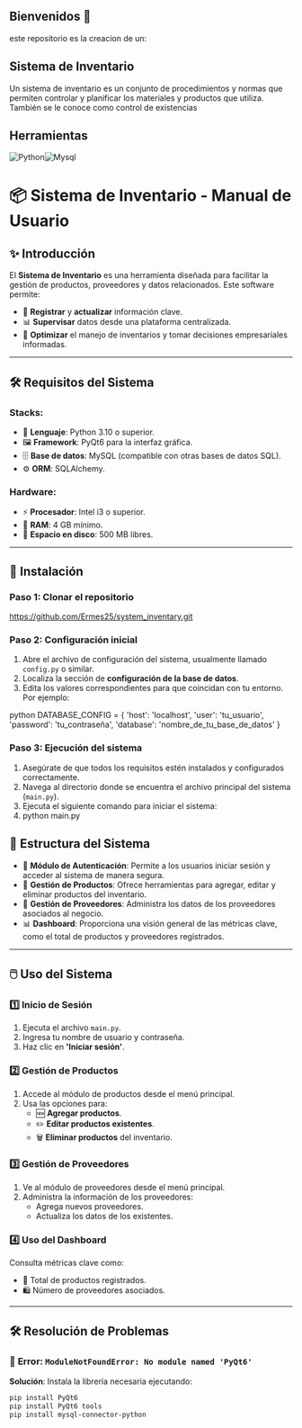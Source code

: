 ## Bienvenidos 👋
este repositorio es la creacion de un:
## Sistema de Inventario
Un sistema de inventario es un conjunto de procedimientos y normas que permiten controlar y planificar los materiales y productos que utiliza. También se le conoce como control de existencias
## Herramientas
![Python](https://img.icons8.com/?size=100&id=13441&format=png&color=000000)![Mysql](https://img.icons8.com/?size=100&id=9nLaR5KFGjN0&format=png&color=000000)

# 📦 Sistema de Inventario - Manual de Usuario

## ✨ Introducción

El **Sistema de Inventario** es una herramienta diseñada para facilitar la gestión de productos, proveedores y datos relacionados. Este software permite:

- 📝 **Registrar** y **actualizar** información clave.
- 📊 **Supervisar** datos desde una plataforma centralizada.
- 🎯 **Optimizar** el manejo de inventarios y tomar decisiones empresariales informadas.

---

## 🛠️ Requisitos del Sistema

### Stacks:
- 🐍 **Lenguaje**: Python 3.10 o superior.
- 🖼️ **Framework**: PyQt6 para la interfaz gráfica.
- 🗄️ **Base de datos**: MySQL (compatible con otras bases de datos SQL).
- ⚙️ **ORM**: SQLAlchemy.

### Hardware:
- ⚡ **Procesador**: Intel i3 o superior.
- 💾 **RAM**: 4 GB mínimo.
- 📂 **Espacio en disco**: 500 MB libres.

---

## 🚀 Instalación

### Paso 1: Clonar el repositorio
https://github.com/Ermes25/system_inventary.git

### Paso 2: Configuración inicial

1. Abre el archivo de configuración del sistema, usualmente llamado `config.py` o similar.
2. Localiza la sección de **configuración de la base de datos**.
3. Edita los valores correspondientes para que coincidan con tu entorno. Por ejemplo:

python
DATABASE_CONFIG = {
    'host': 'localhost',
    'user': 'tu_usuario',
    'password': 'tu_contraseña',
    'database': 'nombre_de_tu_base_de_datos'
}

### Paso 3: Ejecución del sistema

1. Asegúrate de que todos los requisitos estén instalados y configurados correctamente.
2. Navega al directorio donde se encuentra el archivo principal del sistema (`main.py`).
3. Ejecuta el siguiente comando para iniciar el sistema:
4. python main.py

## 📂 Estructura del Sistema

- 🔐 **Módulo de Autenticación**: Permite a los usuarios iniciar sesión y acceder al sistema de manera segura.
- 🛒 **Gestión de Productos**: Ofrece herramientas para agregar, editar y eliminar productos del inventario.
- 📇 **Gestión de Proveedores**: Administra los datos de los proveedores asociados al negocio.
- 📊 **Dashboard**: Proporciona una visión general de las métricas clave, como el total de productos y proveedores registrados.

---

## 🖱️ Uso del Sistema

### 1️⃣ Inicio de Sesión
1. Ejecuta el archivo `main.py`.
2. Ingresa tu nombre de usuario y contraseña.
3. Haz clic en **'Iniciar sesión'**.

### 2️⃣ Gestión de Productos
1. Accede al módulo de productos desde el menú principal.
2. Usa las opciones para:
   - 🆕 **Agregar productos**.
   - ✏️ **Editar productos existentes**.
   - 🗑️ **Eliminar productos** del inventario.

### 3️⃣ Gestión de Proveedores
1. Ve al módulo de proveedores desde el menú principal.
2. Administra la información de los proveedores:
   - Agrega nuevos proveedores.
   - Actualiza los datos de los existentes.

### 4️⃣ Uso del Dashboard
Consulta métricas clave como:
- 🔢 Total de productos registrados.
- 🛍️ Número de proveedores asociados.

---

## 🛠️ Resolución de Problemas

### 🐍 **Error**: `ModuleNotFoundError: No module named 'PyQt6'`
**Solución**: Instala la librería necesaria ejecutando:
```bash
pip install PyQt6
pip install PyQt6 tools
pip install mysql-connector-python
